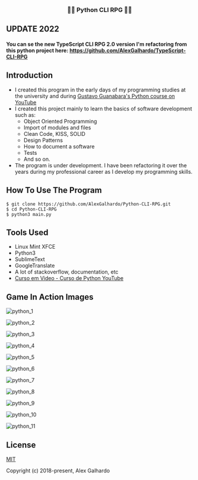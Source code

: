 <br>
<h3 align="center">🧙‍♂️ Python CLI RPG 🧙‍♂️</h3>

## UPDATE 2022
#### You can se the new TypeScript CLI RPG 2.0 version I'm refactoring from this python project here: https://github.com/AlexGalhardo/TypeScript-CLI-RPG


## Introduction
  - I created this program in the early days of my programming studies at the university and during [Gustavo Guanabara's Python course on YouTube](https://www.youtube.com/watch?v=S9uPNppGsGo&ab_channel=CursoemV%C3%ADdeo)
  - I created this project mainly to learn the basics of software development such as:
     - Object Oriented Programming
     - Import of modules and files
     - Clean Code, KISS, SOLID
     - Design Patterns
     - How to document a software
     - Tests
     - And so on.
   - The program is under development. I have been refactoring it over the years during my professional career as I develop my programming skills.

## How To Use The Program

    $ git clone https://github.com/AlexGalhardo/Python-CLI-RPG.git
    $ cd Python-CLI-RPG
    $ python3 main.py

## Tools Used
- Linux Mint XFCE
- Python3
- SublimeText
- GoogleTranslate
- A lot of stackoverflow, documentation, etc 
- [Curso em Video - Curso de Python YouTube](https://www.youtube.com/watch?v=S9uPNppGsGo&ab_channel=CursoemV%C3%ADdeo)

## Game In Action Images 
![python_1](https://user-images.githubusercontent.com/19540357/125547370-d7fc6c16-8911-4249-9ae6-957f47e37354.png)

![python_2](https://user-images.githubusercontent.com/19540357/125547380-d86a033a-6c24-4ab8-80cd-ead35e904fd9.png)

![python_3](https://user-images.githubusercontent.com/19540357/125547381-17db1a68-b68e-462d-a2a8-855eb5e50adc.png)

![python_4](https://user-images.githubusercontent.com/19540357/125547416-71a35e3f-f7f9-46e1-8b3b-4d2e5a342880.png)

![python_5](https://user-images.githubusercontent.com/19540357/125547425-a6c57c53-61b7-44a9-b7f7-06cd7066af34.png)

![python_6](https://user-images.githubusercontent.com/19540357/125547436-47868199-9f89-44f3-be5e-f55b5fe6149c.png)

![python_7](https://user-images.githubusercontent.com/19540357/125547439-10a52699-c7eb-46ae-a95d-b59443e804f1.png)

![python_8](https://user-images.githubusercontent.com/19540357/125547444-03c714e3-030a-4a8e-ac9b-42368853abe1.png)

![python_9](https://user-images.githubusercontent.com/19540357/125547395-e1fe40b0-6175-4015-95b9-47a1426abf6e.png)

![python_10](https://user-images.githubusercontent.com/19540357/125547420-20e3b5aa-5db3-46b9-8bca-9a57fcbda8d9.png)

![python_11](https://user-images.githubusercontent.com/19540357/125547430-b32ed319-9929-4e91-bf74-39aa73d4a844.png)


## License

[MIT](http://opensource.org/licenses/MIT)

Copyright (c) 2018-present, Alex Galhardo
